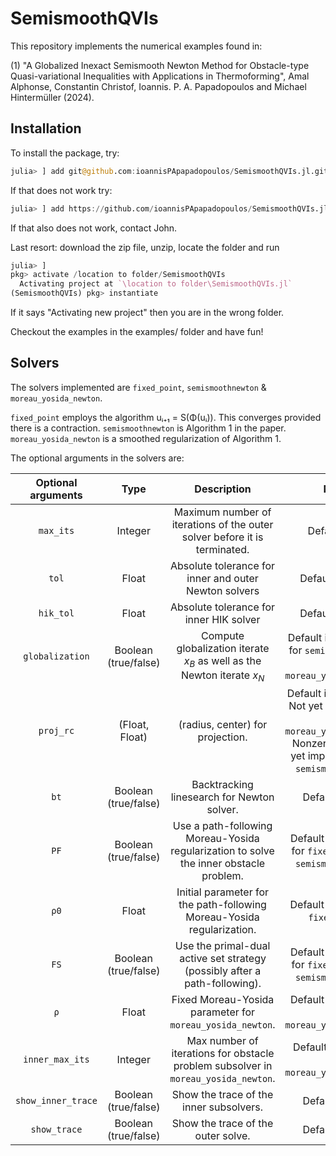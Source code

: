 # SemismoothQVIs

This repository implements the numerical examples found in:

(1) "A Globalized Inexact Semismooth Newton Method for Obstacle-type Quasi-variational Inequalities with Applications in Thermoforming", Amal Alphonse, Constantin Christof, Ioannis. P. A. Papadopoulos and Michael Hintermüller (2024).

## Installation
To install the package, try:

```julia
julia> ] add git@github.com:ioannisPApapadopoulos/SemismoothQVIs.jl.git
```

If that does not work try:

```julia
julia> ] add https://github.com/ioannisPApapadopoulos/SemismoothQVIs.jl.git
```

If that also does not work, contact John. 

Last resort: download the zip file, unzip, locate the folder and run

```julia
julia> ] 
pkg> activate /location to folder/SemismoothQVIs
  Activating project at `\location to folder\SemismoothQVIs.jl`
(SemismoothQVIs) pkg> instantiate
```
If it says "Activating new project" then you are in the wrong folder.

Checkout the examples in the examples/ folder and have fun!

## Solvers

The solvers implemented are `fixed_point`, `semismoothnewton` &  `moreau_yosida_newton`.

`fixed_point` employs the algorithm uᵢ₊₁ = S(Φ(uᵢ)). This converges provided there is a contraction.
`semismoothnewton` is Algorithm 1 in the paper.
`moreau_yosida_newton` is a smoothed regularization of Algorithm 1.

The optional arguments in the solvers are:

|Optional arguments|Type|Description|Notes|
|:-:|:-:|:-:|:-:|
|`max_its`|Integer|Maximum number of iterations of the outer solver before it is terminated.|Default is `20`.|
|`tol`|Float|Absolute tolerance for inner and outer Newton solvers|Default is `1e-10`.|
|`hik_tol`|Float|Absolute tolerance for inner HIK solver|Default is `1e-10`.|
|`globalization`|Boolean (true/false)|Compute globalization iterate $x_B$ as well as the Newton iterate $x_N$|Default is `false`. Only for `semismoothnewton` and `moreau_yosida_newton`.|
|`proj_rc`|(Float, Float)|(radius, center) for projection.|Default is `(Inf, 0.0)`. Not yet implemented for `moreau_yosida_newton`. Nonzero center not yet implemented for `semismoothnewton`.|
|`bt`|Boolean (true/false)|Backtracking linesearch for Newton solver.|Default is `true`.|
|`PF`|Boolean (true/false)|Use a path-following Moreau-Yosida regularization to solve the inner obstacle problem.|Default is `true`. Only for `fixed_point` and `semismoothnewton`.|
|`ρ0`|Float|Initial parameter for the path-following Moreau-Yosida regularization.|Default is `1`. Only for `fixed_point`.|
|`FS`|Boolean (true/false)|Use the primal-dual active set strategy (possibly after a path-following).|Default is `true`. Only for `fixed_point` and `semismoothnewton`.|
|`ρ`|Float|Fixed Moreau-Yosida parameter for `moreau_yosida_newton`.|Default is `1e-5`. Only for `moreau_yosida_newton`.|
|`inner_max_its`|Integer|Max number of iterations for obstacle problem subsolver in `moreau_yosida_newton`.|Default is `400`. Only for `moreau_yosida_newton`.|
|`show_inner_trace`|Boolean (true/false)|Show the trace of the inner subsolvers.|Default is `true`.|
|`show_trace`|Boolean (true/false)|Show the trace of the outer solve.|Default is `true`.|


